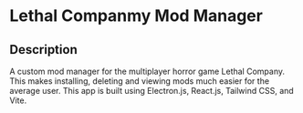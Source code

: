 # Lethal Companmy Mod Manager

## Description

A custom mod manager for the multiplayer horror game Lethal Company. This makes installing, deleting and viewing mods much easier for the average user. This app is built using Electron.js, React.js, Tailwind CSS, and Vite.

